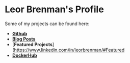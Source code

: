 # Leor Brenman's Profile

Some of my projects can be found here:
* [**Github**](https://github.com/lbrenman?tab=repositories)
* [**Blog Posts**](https://www.linkedin.com/in/leorbrenman/#Projects)
* [**Featured Projects**](https://www.linkedin.com/in/leorbrenman/#Featured
* [**DockerHub**](https://hub.docker.com/u/lbrenman)

<!--
**lbrenman/lbrenman** is a ✨ _special_ ✨ repository because its `README.md` (this file) appears on your GitHub profile.

Here are some ideas to get you started:

- 🔭 I’m currently working on ...
- 🌱 I’m currently learning ...
- 👯 I’m looking to collaborate on ...
- 🤔 I’m looking for help with ...
- 💬 Ask me about ...
- 📫 How to reach me: ...
- 😄 Pronouns: ...
- ⚡ Fun fact: ...

### Hi there 👋
-->

